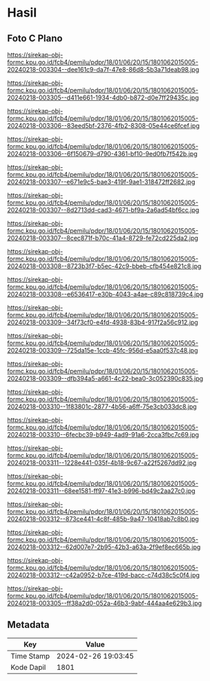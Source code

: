 # Hasil

## Foto C Plano

https://sirekap-obj-formc.kpu.go.id/fcb4/pemilu/pdpr/18/01/06/20/15/1801062015005-20240218-003304--dee161c9-da7f-47e8-86d8-5b3a71deab98.jpg

https://sirekap-obj-formc.kpu.go.id/fcb4/pemilu/pdpr/18/01/06/20/15/1801062015005-20240218-003305--d411e661-1934-4db0-b872-d0e7ff29435c.jpg

https://sirekap-obj-formc.kpu.go.id/fcb4/pemilu/pdpr/18/01/06/20/15/1801062015005-20240218-003306--83eed5bf-2376-4fb2-8308-05e44ce6fcef.jpg

https://sirekap-obj-formc.kpu.go.id/fcb4/pemilu/pdpr/18/01/06/20/15/1801062015005-20240218-003306--6f150679-d790-4361-bf10-9ed0fb7f542b.jpg

https://sirekap-obj-formc.kpu.go.id/fcb4/pemilu/pdpr/18/01/06/20/15/1801062015005-20240218-003307--e671e9c5-bae3-419f-9ae1-318472ff2682.jpg

https://sirekap-obj-formc.kpu.go.id/fcb4/pemilu/pdpr/18/01/06/20/15/1801062015005-20240218-003307--8d2713dd-cad3-4671-bf9a-2a6ad54bf6cc.jpg

https://sirekap-obj-formc.kpu.go.id/fcb4/pemilu/pdpr/18/01/06/20/15/1801062015005-20240218-003307--8cec871f-b70c-41a4-8729-fe72cd225da2.jpg

https://sirekap-obj-formc.kpu.go.id/fcb4/pemilu/pdpr/18/01/06/20/15/1801062015005-20240218-003308--8723b3f7-b5ec-42c9-bbeb-cfb454e821c8.jpg

https://sirekap-obj-formc.kpu.go.id/fcb4/pemilu/pdpr/18/01/06/20/15/1801062015005-20240218-003308--e6536417-e30b-4043-a4ae-c89c818739c4.jpg

https://sirekap-obj-formc.kpu.go.id/fcb4/pemilu/pdpr/18/01/06/20/15/1801062015005-20240218-003309--34f73cf0-e4fd-4938-83b4-917f2a56c912.jpg

https://sirekap-obj-formc.kpu.go.id/fcb4/pemilu/pdpr/18/01/06/20/15/1801062015005-20240218-003309--725da15e-1ccb-45fc-956d-e5aa0f537c48.jpg

https://sirekap-obj-formc.kpu.go.id/fcb4/pemilu/pdpr/18/01/06/20/15/1801062015005-20240218-003309--dfb394a5-a661-4c22-bea0-3c052390c835.jpg

https://sirekap-obj-formc.kpu.go.id/fcb4/pemilu/pdpr/18/01/06/20/15/1801062015005-20240218-003310--1f83801c-2877-4b56-a6ff-75e3cb033dc8.jpg

https://sirekap-obj-formc.kpu.go.id/fcb4/pemilu/pdpr/18/01/06/20/15/1801062015005-20240218-003310--6fecbc39-b949-4ad9-91a6-2cca3fbc7c69.jpg

https://sirekap-obj-formc.kpu.go.id/fcb4/pemilu/pdpr/18/01/06/20/15/1801062015005-20240218-003311--1228e441-035f-4b18-9c67-a22f5267dd92.jpg

https://sirekap-obj-formc.kpu.go.id/fcb4/pemilu/pdpr/18/01/06/20/15/1801062015005-20240218-003311--68ee1581-ff97-41e3-b996-bd49c2aa27c0.jpg

https://sirekap-obj-formc.kpu.go.id/fcb4/pemilu/pdpr/18/01/06/20/15/1801062015005-20240218-003312--873ce441-4c8f-485b-9a47-10418ab7c8b0.jpg

https://sirekap-obj-formc.kpu.go.id/fcb4/pemilu/pdpr/18/01/06/20/15/1801062015005-20240218-003312--62d007e7-2b95-42b3-a63a-2f9ef8ec665b.jpg

https://sirekap-obj-formc.kpu.go.id/fcb4/pemilu/pdpr/18/01/06/20/15/1801062015005-20240218-003312--c42a0952-b7ce-419d-bacc-c74d38c5c0f4.jpg

https://sirekap-obj-formc.kpu.go.id/fcb4/pemilu/pdpr/18/01/06/20/15/1801062015005-20240218-003305--ff38a2d0-052a-46b3-9abf-444aa4e629b3.jpg


## Metadata

| Key        | Value               |
| ---------- | ------------------- |
| Time Stamp | 2024-02-26 19:03:45 |
| Kode Dapil | 1801                |



